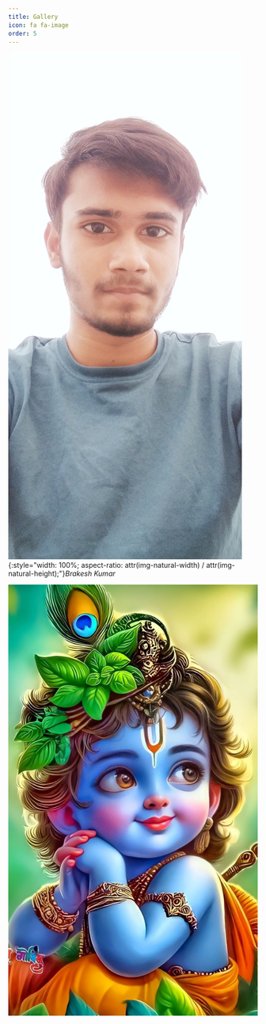 ```yaml
---
title: Gallery
icon: fa fa-image
order: 5
---
```


![Brajesh Kumar](assets/img/personal/Brajesh-Kumar.png){:style="width: 100%; aspect-ratio: attr(img-natural-width) / attr(img-natural-height);"}_Brakesh Kumar_


![](584474f7-1a74-4b68-afaa-732568cab747.jpeg)
